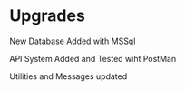 <h1>Upgrades</h1>
<p>New Database Added with MSSql</p>
<p>API System Added and Tested wiht PostMan</p>
<p>Utilities and Messages updated</p>

